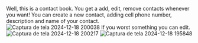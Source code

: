 Well, this is a contact book. You get a add, edit, remove contacts whenever you want!
You can create a new contact, adding cell phone number, description and name of your contact.
![Captura de tela 2024-12-18 200038](https://github.com/user-attachments/assets/0b0aec3c-9038-4c1f-9913-6b35f11f3058)
If you worst something you can edit.
![Captura de tela 2024-12-18 200217](https://github.com/user-attachments/assets/72ffd9a8-a662-47b6-a82f-8dbed88873d5)
![Captura de tela 2024-12-18 195848](https://github.com/user-attachments/assets/a469c9a4-89c6-4cbd-a026-c9e14505b495)
